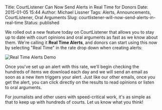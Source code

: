 Title: CourtListener Can Now Send Alerts in Real Time for Donors
Date: 2015-01-05 15:44
Author: Michael Lissner
Tags: Alerts, Announcements, CourtListener, Oral Arguments
Slug: courtlistener-will-now-send-alerts-in-real-time
Status: published

We rolled out a new feature today on CourtListener that allows you to
stay up to date with court opinions and oral arguments as fast as we
know about them. We're calling it **Real Time Alerts**, and donors can
start using this now by selecting "Real Time" in the rate drop down when
creating alerts:

![Real Time Alerts
Demo]({static}/images/Screenshot-from-2015-01-02-173801.png)

Once you've set up an alert with this rate, we'll begin checking the
hundreds of items we download each day and we will send an email as soon
as a new item triggers your alert. Just like our other emails, once you
get the alert, you can click directly on the results to read opinions or
listen to oral arguments.

For journalists and other users with speed-critical work, it's as simple
as that to keep up with hundreds of courts. Let us know what you think!

